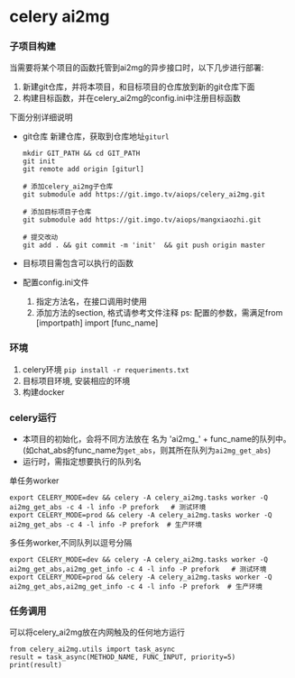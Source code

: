 # celery ai2mg


### 子项目构建

当需要将某个项目的函数托管到ai2mg的异步接口时，以下几步进行部署:
1. 新建git仓库，并将本项目，和目标项目的仓库放到新的git仓库下面
2. 构建目标函数，并在celery_ai2mg的config.ini中注册目标函数

下面分别详细说明
- git仓库
    新建仓库，获取到仓库地址`giturl`
    ```
    mkdir GIT_PATH && cd GIT_PATH
    git init
    git remote add origin [giturl]

    # 添加celery_ai2mg子仓库
    git submodule add https://git.imgo.tv/aiops/celery_ai2mg.git

    # 添加目标项目子仓库
    git submodule add https://git.imgo.tv/aiops/mangxiaozhi.git 

    # 提交改动
    git add . && git commit -m 'init'  && git push origin master
    ```
- 目标项目需包含可以执行的函数

- 配置config.ini文件
    1. 指定方法名，在接口调用时使用
    2. 添加方法的section, 格式请参考文件注释
    ps: 配置的参数，需满足from [importpath] import [func_name]

### 环境
1. celery环境
`pip install -r requeriments.txt`
2. 目标项目环境, 安装相应的环境
3. 构建docker

### celery运行

- 本项目的初始化，会将不同方法放在 名为 'ai2mg_' + func_name的队列中。(如chat_abs的func_name为`get_abs`，则其所在队列为`ai2mg_get_abs`)
- 运行时，需指定想要执行的队列名

单任务worker
```
export CELERY_MODE=dev && celery -A celery_ai2mg.tasks worker -Q ai2mg_get_abs -c 4 -l info -P prefork   # 测试环境
export CELERY_MODE=prod && celery -A celery_ai2mg.tasks worker -Q ai2mg_get_abs -c 4 -l info -P prefork  # 生产环境
```

多任务worker,不同队列以逗号分隔
```
export CELERY_MODE=dev && celery -A celery_ai2mg.tasks worker -Q ai2mg_get_abs,ai2mg_get_info -c 4 -l info -P prefork   # 测试环境
export CELERY_MODE=prod && celery -A celery_ai2mg.tasks worker -Q ai2mg_get_abs,ai2mg_get_info -c 4 -l info -P prefork  # 生产环境
```

### 任务调用
可以将celery_ai2mg放在内网触及的任何地方运行
```
from celery_ai2mg.utils import task_async
result = task_async(METHOD_NAME, FUNC_INPUT, priority=5)
print(result)
```


